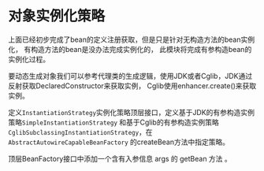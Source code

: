 # 对象实例化策略

上面已经初步完成了bean的定义注册获取，但是只是针对无构造方法的bean实例化，
有构造方法的bean是没办法完成实例化的， 此模块将完成有参构造bean的实例化过程。

要动态生成对象我们可以参考代理类的生成逻辑，使用JDK或者Cglib，JDK通过反射获取DeclaredConstructor来获取实例，
Cglib使用enhancer.create()来获取实例。

定义`InstantiationStrategy`实例化策略顶层接口，定义基于JDK的有参构造实例策略`SimpleInstantiationStrategy`
和基于Cglib的有参构造实例策略`CglibSubclassingInstantiationStrategy`，在`AbstractAutowireCapableBeanFactory`
的createBean方法中指定策略。

顶层BeanFactory接口中添加一个含有入参信息 args 的 getBean 方法 。




